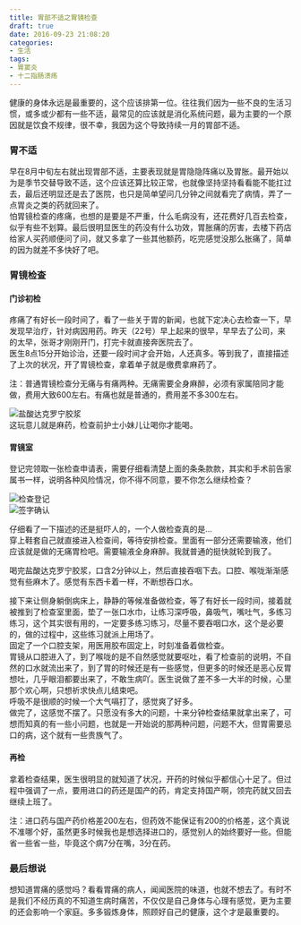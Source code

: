 ```yaml
---
title: 胃部不适之胃镜检查
draft: true
date: 2016-09-23 21:08:20
categories: 
- 生活
tags: 
- 胃窦炎
- 十二指肠溃疡
---
```

健康的身体永远是最重要的，这个应该排第一位。往往我们因为一些不良的生活习惯，或多或少都有一些不适，最常见的应该就是消化系统问题，最为主要的一个原因就是饮食不规律，很不幸，我因为这个导致持续一月的胃部不适。
<!-- more -->
### 胃不适
早在8月中旬左右就出现胃部不适，主要表现就是胃隐隐阵痛以及胃胀。最开始以为是季节交替导致不适，这个应该还算比较正常，也就像坚持坚持看看能不能扛过去，最后还明显还是去了医院，也只是简单望问几分钟之间就看完了病情，弄了一点胃炎之类的药就回来了。  
怕胃镜检查的疼痛，也想的是要是不严重，什么毛病没有，还花费好几百去检查，似乎有些不划算。最后很明显医生的药没有什么功效，胃胀痛的厉害，去楼下药店给家人买药顺便问了问，就又多拿了一些其他额药，吃完感觉没那么胀痛了，简单的因为就差不多快好了吧。  

### 胃镜检查

#### 门诊初检
疼痛了有好长一段时间了，看了一些关于胃的新闻，也就下定决心去检查一下，早发现早治疗，针对病因用药。昨天（22号）早上起来的很早，早早去了公司，来的太早，张哥才刚刚开门，打完卡就直接奔医院去了。  
医生8点15分开始诊治，还要一段时间才会开始，人还真多。等到我了，直接描述了上次的状况，开了胃镜检查，拿着单子就是缴费拿麻药了。

注：普通胃镜检查分无痛与有痛两种。无痛需要全身麻醉，必须有家属陪同才能做，费用大致600左右。有痛也就是普通的，费用差不多300左右。  

![盐酸达克罗宁胶浆](/assets/imgs/20160923/P60922-090221.jpg)  
这玩意儿就是麻药，检查前护士小妹儿让喝你才能喝。  

#### 胃镜室
登记完领取一张检查申请表，需要仔细看清楚上面的条条款款，其实和手术前告家属书一样，说明各种风险情况，你不得不同意，要不你怎么继续检查？  

![检查登记](/assets/imgs/20160923/P60922-084256.jpg)   
![签字确认](/assets/imgs/20160923/P60922-084905.jpg)   

仔细看了一下描述的还是挺吓人的，一个人做检查真的是…  
穿上鞋套自己就直接进入检查间，等待安排检查。里面有一部分还需要输液，他们应该就是做的无痛胃检吧。需要输液全身麻醉。我就普通的挺快就轮到我了。      

喝完盐酸达克罗宁胶浆，口含2分钟以上，然后直接吞咽下去。口腔、喉咙渐渐感觉有些麻木了。感觉有东西卡着一样，不断想吞口水。  

接下来让侧身躺倒病床上，静静的等候准备做检查，等了有好长一段时间，接着就被推到了检查室里面，垫了一张口水巾，让练习深呼吸，鼻吸气，嘴吐气，多练习练习，这个其实很有用的，一定要多练习练习，尽量不要吞咽口水，这个是必要的，做的过程中，这些练习就派上用场了。  
固定了一个口腔支架，用医用胶布固定上，时刻准备着做检查。  
胃镜从口腔进入了，到了喉咙的是不自然感觉就要呕吐，看了检查前的说明，不自然的口水就流出来了，到了胃的时候还是有一些感觉，但更多的时候还是恶心反胃想吐，几乎眼泪都要出来了，不敢生病吖。医生说做了差不多一大半的时候，心里那个欢心啊，只想祈求快点儿结束吧。  
呼吸不是很顺的时候一个大气嗝打了，感觉爽了好多。  
做完了，这感觉不摆了。只愿没有多大的问题，十来分钟检查结果就拿出来了，可想而知真的有一些小问题，也就是一开始说的那两种问题，问题不大，但胃需要忌口的病，这个就有一些贵族气了。  

#### 再检
拿着检查结果，医生很明显的就知道了状况，开药的时候似乎都信心十足了。但过程中强调了一点，要用进口的药还是国产的药，肯定支持国产啊，领完药就又回去继续上班了。  

注：进口药与国产药价格差200左右，但药效不能保证有200的价格差，这个真说不准哪个好，虽然更多时候我也是想选择进口的，感觉别人的始终要好一些。但能省一些省一些，毕竟这个病7分在嘴，3分在药。  

### 最后想说
想知道胃痛的感觉吗？看看胃痛的病人，闻闻医院的味道，也就不想去了。有时不是我们不经历真的不知道生病时痛苦，不仅仅是自己身体与心理有感觉，更为主要的还会影响一个家庭。多多锻炼身体，照顾好自己的健康，这个才是最重要的。  
